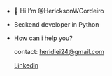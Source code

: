 - 👋 Hi I’m @HericksonWCordeiro
-   Beckend developer in Python
-   How can i help you?

    contact: heridiei24@gmail.com

    [Linkedin](https://www.linkedin.com/in/hericksonwcordeiro/)
